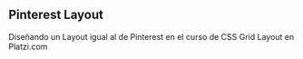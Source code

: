 ## Pinterest Layout

Diseñando un Layout igual al de Pinterest en el curso de CSS Grid Layout en Platzi.com
